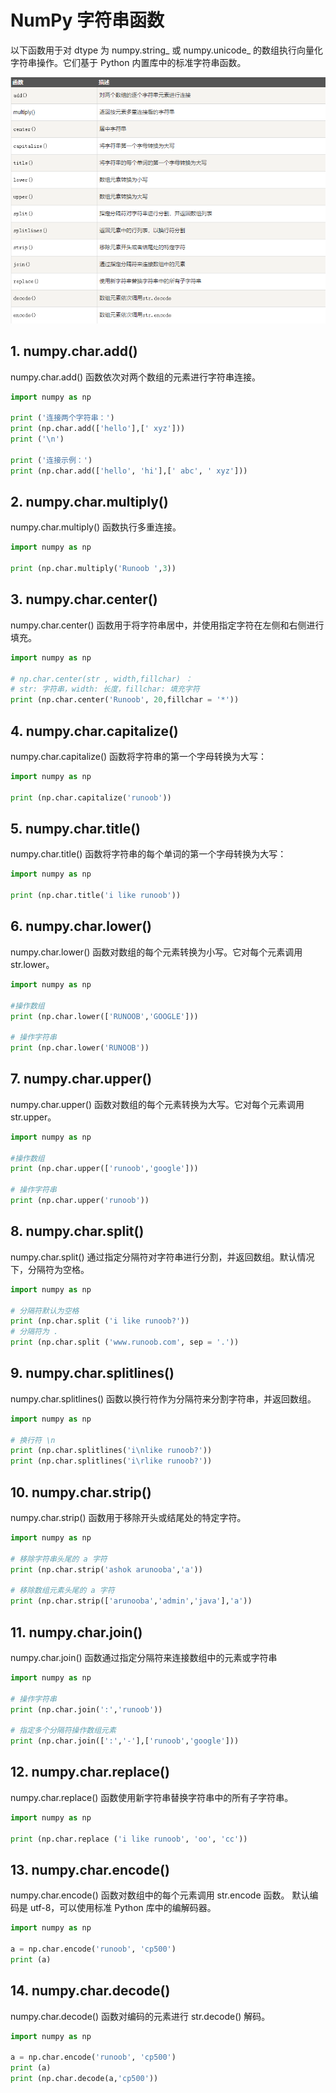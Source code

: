 # NumPy 字符串函数

以下函数用于对 dtype 为 numpy.string_ 或 numpy.unicode_ 的数组执行向量化字符串操作。它们基于 Python 内置库中的标准字符串函数。

![](img/NumPy%20字符串函数.png)

## 1. numpy.char.add()
numpy.char.add() 函数依次对两个数组的元素进行字符串连接。
```python
import numpy as np 
 
print ('连接两个字符串：')
print (np.char.add(['hello'],[' xyz']))
print ('\n')
 
print ('连接示例：')
print (np.char.add(['hello', 'hi'],[' abc', ' xyz']))
```

## 2. numpy.char.multiply()
numpy.char.multiply() 函数执行多重连接。
```python
import numpy as np 
 
print (np.char.multiply('Runoob ',3))
```

## 3. numpy.char.center()
numpy.char.center() 函数用于将字符串居中，并使用指定字符在左侧和右侧进行填充。
```python
import numpy as np 
 
# np.char.center(str , width,fillchar) ：
# str: 字符串，width: 长度，fillchar: 填充字符
print (np.char.center('Runoob', 20,fillchar = '*'))
```

## 4. numpy.char.capitalize()
numpy.char.capitalize() 函数将字符串的第一个字母转换为大写：
```python
import numpy as np 
 
print (np.char.capitalize('runoob'))
```

## 5. numpy.char.title()
numpy.char.title() 函数将字符串的每个单词的第一个字母转换为大写：
```python
import numpy as np
 
print (np.char.title('i like runoob'))
```

## 6. numpy.char.lower()
numpy.char.lower() 函数对数组的每个元素转换为小写。它对每个元素调用 str.lower。
```python
import numpy as np 
 
#操作数组
print (np.char.lower(['RUNOOB','GOOGLE']))
 
# 操作字符串
print (np.char.lower('RUNOOB'))
```

## 7. numpy.char.upper()
numpy.char.upper() 函数对数组的每个元素转换为大写。它对每个元素调用 str.upper。
```python
import numpy as np 
 
#操作数组
print (np.char.upper(['runoob','google']))
 
# 操作字符串
print (np.char.upper('runoob'))
```

## 8. numpy.char.split()
numpy.char.split() 通过指定分隔符对字符串进行分割，并返回数组。默认情况下，分隔符为空格。
```python
import numpy as np 
 
# 分隔符默认为空格
print (np.char.split ('i like runoob?'))
# 分隔符为 .
print (np.char.split ('www.runoob.com', sep = '.'))
```

## 9. numpy.char.splitlines()
numpy.char.splitlines() 函数以换行符作为分隔符来分割字符串，并返回数组。
```python
import numpy as np 
 
# 换行符 \n
print (np.char.splitlines('i\nlike runoob?')) 
print (np.char.splitlines('i\rlike runoob?'))
```

## 10. numpy.char.strip()
numpy.char.strip() 函数用于移除开头或结尾处的特定字符。
```python
import numpy as np 
 
# 移除字符串头尾的 a 字符
print (np.char.strip('ashok arunooba','a'))
 
# 移除数组元素头尾的 a 字符
print (np.char.strip(['arunooba','admin','java'],'a'))
```

## 11. numpy.char.join()
numpy.char.join() 函数通过指定分隔符来连接数组中的元素或字符串
```python
import numpy as np 
 
# 操作字符串
print (np.char.join(':','runoob'))
 
# 指定多个分隔符操作数组元素
print (np.char.join([':','-'],['runoob','google']))
```

## 12. numpy.char.replace()
numpy.char.replace() 函数使用新字符串替换字符串中的所有子字符串。
```python
import numpy as np 
 
print (np.char.replace ('i like runoob', 'oo', 'cc'))
```

## 13. numpy.char.encode()
numpy.char.encode() 函数对数组中的每个元素调用 str.encode 函数。 默认编码是 utf-8，可以使用标准 Python 库中的编解码器。
```python
import numpy as np 
 
a = np.char.encode('runoob', 'cp500') 
print (a)
```

## 14. numpy.char.decode()
numpy.char.decode() 函数对编码的元素进行 str.decode() 解码。
```python
import numpy as np 
 
a = np.char.encode('runoob', 'cp500') 
print (a)
print (np.char.decode(a,'cp500'))
```

